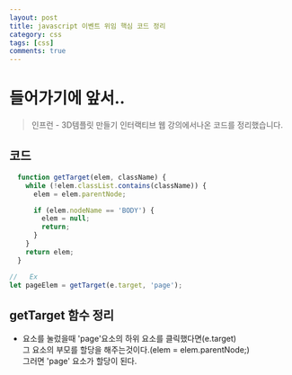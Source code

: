 ```yaml
---
layout: post
title: javascript 이벤트 위임 핵심 코드 정리
category: css
tags: [css]
comments: true
---
```



# 들어가기에 앞서..
> 인프런 - 3D템플릿 만들기 인터랙티브 웹 강의에서나온 코드를 정리했습니다.


## 코드
```javascript 
  function getTarget(elem, className) {
    while (!elem.classList.contains(className)) {
      elem = elem.parentNode;

      if (elem.nodeName == 'BODY') {
        elem = null;
        return;
      }
    }
    return elem;
  }

//   Ex
let pageElem = getTarget(e.target, 'page');
```

## getTarget 함수 정리

- 요소를 눌렀을때 'page'요소의 하위 요소를 클릭했다면(e.target) <br/>
  그 요소의 부모를 할당을 해주는것이다.(elem = elem.parentNode;)<br/>
  그러면 'page' 요소가 할당이 된다.



